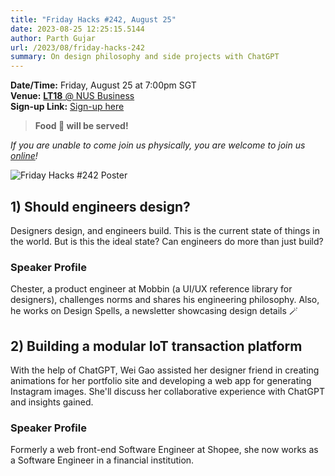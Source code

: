 ```yaml
---
title: "Friday Hacks #242, August 25"
date: 2023-08-25 12:25:15.5144
author: Parth Gujar
url: /2023/08/friday-hacks-242
summary: On design philosophy and side projects with ChatGPT
---
```


**Date/Time:** Friday, August 25 at 7:00pm SGT<br />
**Venue:** [**LT18** @ NUS Business](https://goo.gl/maps/mcp4cNysANSCYZCz9)<br />
**Sign-up Link:** [Sign-up here](https://hckr.cc/links)<br />

> **Food 🍕 will be served!**

_If you are unable to come join us physically, you are welcome to join us [online](https://tr.ee/LQROP4Hwc8)!_

<img src="/img/2023/fh/242.jpg" alt="Friday Hacks #242 Poster" /><br />

## 1) Should engineers design?

Designers design, and engineers build. This is the current state of things in the world. But is this the ideal state? Can engineers do more than just build?

### Speaker Profile

Chester, a product engineer at Mobbin (a UI/UX reference library for designers), challenges norms and shares his engineering philosophy. Also, he works on Design Spells, a newsletter showcasing design details 🪄

## 2) Building a modular IoT transaction platform

With the help of ChatGPT, Wei Gao assisted her designer friend in creating animations for her portfolio site and developing a web app for generating Instagram images. She'll discuss her collaborative experience with ChatGPT and insights gained.

### Speaker Profile

Formerly a web front-end Software Engineer at Shopee, she now works as a Software Engineer in a financial institution.
